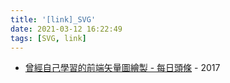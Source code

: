 ```yaml
---
title: '[link]_SVG'
date: 2021-03-12 16:22:49
tags: [SVG, link]
---
```


- [曾經自己學習的前端矢量圖繪製 - 每日頭條](https://kknews.cc/news/qepgpko.html) - 2017
